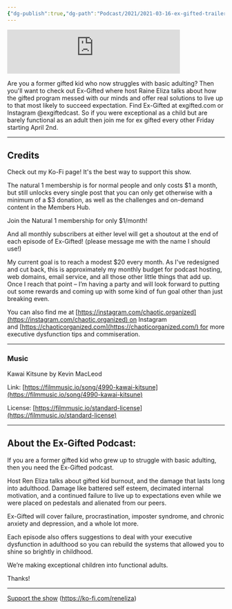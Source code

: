 ```yaml
---
{"dg-publish":true,"dg-path":"Podcast/2021/2021-03-16-ex-gifted-trailer.md","permalink":"/podcast/2021/2021-03-16-ex-gifted-trailer/","title":"Ex-Gifted Trailer","tags":[null],"noteIcon":"","created":"","updated":"2023-07-17T01:32:32.000-04:00"}
---
```


<iframe src="https://podcasters.spotify.com/pod/show/raineinchaos/embed/episodes/Ex-Gifted-Trailer-e1vas3f" height="102px" width="400px" frameborder="0" scrolling="no"></iframe>

Are you a former gifted kid who now struggles with basic adulting? Then you'll want to check out Ex-Gifted where host Raine Eliza talks about how the gifted program messed with our minds and offer real solutions to live up to that most likely to succeed expectation. Find Ex-Gifted at exgifted.com or Instagram @exgiftedcast. So if you were exceptional as a child but are barely functional as an adult then join me for ex gifted every other Friday starting April 2nd.

---

## Credits
Check out my Ko-Fi page! It's the best way to support this show.

The natural 1 membership is for normal people and only costs $1 a month, but still unlocks every single post that you can only get otherwise with a minimum of a $3 donation, as well as the challenges and on-demand content in the Members Hub.

Join the Natural 1 membership for only $1/month!

And all monthly subscribers at either level will get a shoutout at the end of each episode of Ex-Gifted! (please message me with the name I should use!)

My current goal is to reach a modest $20 every month. As I've redesigned and cut back, this is approximately my monthly budget for podcast hosting, web domains, email service, and all those other little things that add up. Once I reach that point – I’m having a party and will look forward to putting out some rewards and coming up with some kind of fun goal other than just breaking even.

You can also find me at [https://instagram.com/chaotic.organized](https://instagram.com/chaotic.organized) on Instagram and [https://chaoticorganized.com](https://chaoticorganized.com/) for more executive dysfunction tips and commiseration.

---

### Music

Kawai Kitsune by Kevin MacLeod

Link: [https://filmmusic.io/song/4990-kawai-kitsune](https://filmmusic.io/song/4990-kawai-kitsune)

License: [https://filmmusic.io/standard-license](https://filmmusic.io/standard-license)

---

## About the Ex-Gifted Podcast:

If you are a former gifted kid who grew up to struggle with basic adulting, then you need the Ex-Gifted podcast.

Host Ren Eliza talks about gifted kid burnout, and the damage that lasts long into adulthood. Damage like battered self esteem, decimated internal motivation, and a continued failure to live up to expectations even while we were placed on pedestals and alienated from our peers.

Ex-Gifted will cover failure, procrastination, imposter syndrome, and chronic anxiety and depression, and a whole lot more.

Each episode also offers suggestions to deal with your executive dysfunction in adulthood so you can rebuild the systems that allowed you to shine so brightly in childhood.

We’re making exceptional children into functional adults.

Thanks!

---

[Support the show](https://ko-fi.com/reneliza) (https://ko-fi.com/reneliza)
